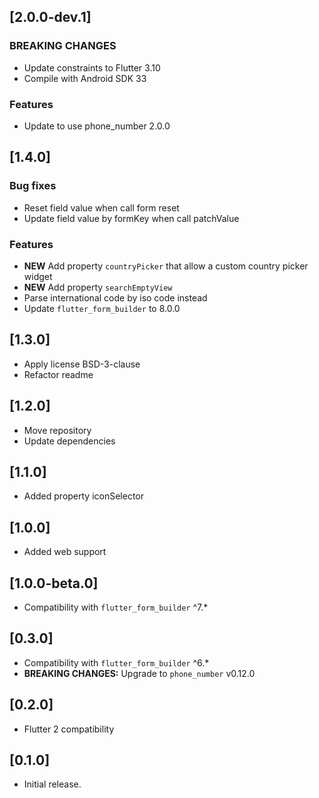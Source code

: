 ## [2.0.0-dev.1]

### BREAKING CHANGES

* Update constraints to Flutter 3.10
* Compile with Android SDK 33

### Features

* Update to use phone_number 2.0.0

## [1.4.0]

### Bug fixes

* Reset field value when call form reset
* Update field value by formKey when call patchValue

### Features

* **NEW** Add property `countryPicker` that allow a custom  country picker widget
* **NEW** Add property `searchEmptyView`
* Parse international code by iso code instead
* Update `flutter_form_builder` to 8.0.0

## [1.3.0]

* Apply license BSD-3-clause
* Refactor readme

## [1.2.0]

* Move repository
* Update dependencies

## [1.1.0]

* Added property iconSelector

## [1.0.0]

* Added web support

## [1.0.0-beta.0]

* Compatibility with `flutter_form_builder` ^7.*

## [0.3.0]

* Compatibility with `flutter_form_builder` ^6.*
* **BREAKING CHANGES:** Upgrade to `phone_number` v0.12.0

## [0.2.0]

* Flutter 2 compatibility

## [0.1.0]

* Initial release.
